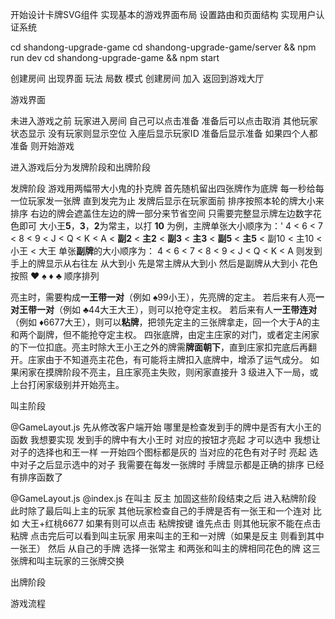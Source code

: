 开始设计卡牌SVG组件
实现基本的游戏界面布局
设置路由和页面结构
实现用户认证系统

cd shandong-upgrade-game
cd shandong-upgrade-game/server && npm run dev
cd shandong-upgrade-game && npm start

创建房间
出现界面 玩法 局数 模式 
创建房间 加入 返回到游戏大厅

游戏界面

未进入游戏之前
玩家进入房间 自己可以点击准备 准备后可以点击取消
其他玩家状态显示 没有玩家则显示空位 入座后显示玩家ID 准备后显示准备
如果四个人都准备 则开始游戏


进入游戏后分为发牌阶段和出牌阶段

发牌阶段
游戏用两幅带大小鬼的扑克牌
首先随机留出四张牌作为底牌 
每一秒给每一位玩家发一张牌 直到发完为止 发牌后显示在玩家面前 排序按照本轮的牌大小来排序 右边的牌会遮盖住左边的牌一部分来节省空间 只需要完整显示牌左边数字花色即可
大小王**5**，**3**，**2**为常主，以打 **10** 为例，主牌单张大小顺序为：'
4 < 6 < 7 < 8 < 9 < J < Q < K < A < **副2** < **主2** < **副3** < **主3** < **副5** < **主5** < 副10 < 主10 < 小王 < 大王
单张**副牌**的大小顺序为：
4 < 6 < 7 < 8 < 9 < J < Q < K < A
则发到手上的牌显示从右往左 从大到小 先是常主牌从大到小 然后是副牌从大到小 花色按照 ♥ ♠ ♦ ♣ 顺序排列




亮主时，需要构成**一王带一对**（例如 ♠99小王），先亮牌的定主。
若后来有人亮**一对王带一对**（例如 ♣44大王大王），则可以抢夺定主权。
若后来有人**一王带连对**（例如 ♦6677大王），则可以**粘牌**，把领先定主的三张牌拿走，回一个大于A的主和两个副牌，但不能抢夺定主权。
四张底牌，由定主庄家的对门，或者定主闲家的下一位扣底。亮主时除大王小王之外的牌需**牌面朝下**，直到庄家扣完底后再翻开。庄家由于不知道亮主花色，有可能将主牌扣入底牌中，增添了运气成分。
如果闲家在摸牌阶段不亮主，且庄家亮主失败，则闲家直接升 3 级进入下一局，或上台打闲家级别并开始亮主。

叫主阶段

@GameLayout.js 先从修改客户端开始 哪里是检查发到手的牌中是否有大小王的函数
我想要实现 发到手的牌中有大小王时 对应的按钮才亮起 才可以选中 
我想让对子的选择也和王一样 一开始四个图标都是灰的  当对应的花色有对子时 亮起 选中对子之后显示选中的对子
我需要在每发一张牌时 手牌显示都是正确的排序 已经有排序函数了

@GameLayout.js @index.js 在叫主 反主 加固这些阶段结束之后 进入粘牌阶段 此时除了最后叫上主的玩家 其他玩家检查自己的手牌是否有一张王和一个连对 比如 大王+红桃6677 如果有则可以点击 粘牌按键 谁先点击 则其他玩家不能在点击粘牌 点击完后可以看到叫主玩家 用来叫主的王和一对牌（如果是反主 则看到其中一张王） 然后 从自己的手牌 选择一张常主 和两张和叫主的牌相同花色的牌 这三张牌和叫主玩家的三张牌交换

出牌阶段









游戏流程


